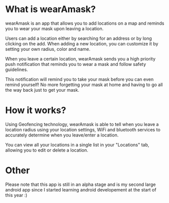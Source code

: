 # What is wearAmask?
wearAmask is an app that allows you to add locations on a map and reminds you to wear your mask upon leaving a location. 

Users can add a location either by searching for an address or by long clicking on the add. When adding a new location, you can customize it by setting your own radius, color and name. 

When you leave a certain location, wearAmask sends you a high priority push notification that reminds you to wear a mask and follow safety guidelines. 

This notification will remind you to take your mask before you can even remind yourself! No more forgetting your mask at home and having to go all the way back just to get your mask.

# How it works?

Using Geofencing technology, wearAmask is able to tell when you leave a location radius using your location settings, WiFi and bluetooth services to accurately determine when you leave/enter a location.

You can view all your locations in a single list in your "Locations" tab, allowing you to edit or delete a location.

# Other
Please note that this app is still in an alpha stage and is my second large android app since I started learning android developement at the start of this year :)
